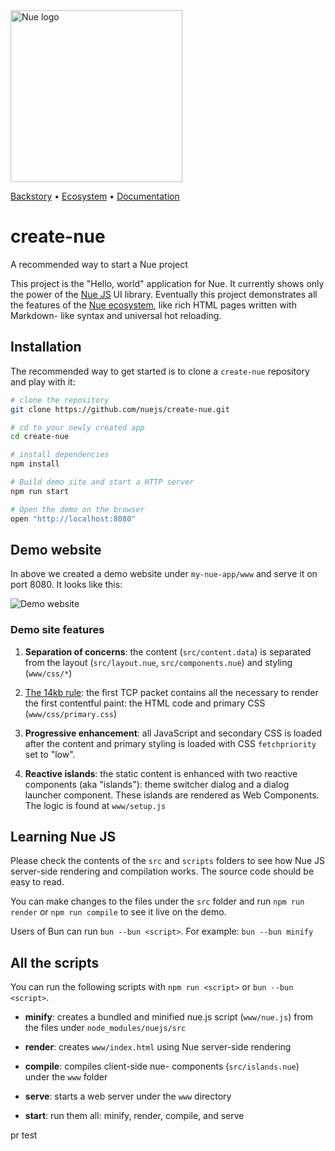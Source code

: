 
<a href="https://nuejs.org">
  <img src="https://nuejs.org/global/logo/logo.png" width="275" alt="Nue logo">
</a>

[Backstory](//nuejs.org/backstory/) •
[Ecosystem](//nuejs.org/ecosystem/) •
[Documentation](//nuejs.org/docs/nuejs/)


# create-nue
A recommended way to start a Nue project

This project is the "Hello, world" application for Nue. It currently shows only the power of the [Nue JS](//nuejs.org/docs/nuejs/) UI library. Eventually this project demonstrates all the features of the [Nue ecosystem](//nuejs.org/ecosystem/), like rich HTML pages written with Markdown- like syntax and universal hot reloading.


## Installation
The recommended way to get started is to clone a `create-nue` repository and play with it:

``` sh
# clone the repository
git clone https://github.com/nuejs/create-nue.git

# cd to your newly created app
cd create-nue

# install dependencies
npm install

# Build demo site and start a HTTP server
npm run start

# Open the demo on the browser
open "http://localhost:8080"
```


## Demo website
In above we created a demo website under `my-nue-app/www` and serve it on port 8080. It looks like this:

<p><img src="https://nuejs.org/docs/img/create-nue-big.png" style="max-width: 900px" alt="Demo website"></p>


### Demo site features

1. **Separation of concerns**: the content (`src/content.data`) is separated from the layout (`src/layout.nue`, `src/components.nue`) and styling (`www/css/*`)

1. [The 14kb rule][fourteen]: the first TCP packet contains all the necessary to render the first contentful paint: the HTML code and primary CSS (`www/css/primary.css`)

1. **Progressive enhancement**: all JavaScript and secondary CSS is loaded after the content and primary styling is loaded with CSS `fetchpriority` set to "low".

1. **Reactive islands**: the static content is enhanced with two reactive components (aka "islands"): theme switcher dialog and a dialog launcher component. These islands are rendered as Web Components. The logic is found at `www/setup.js`

[fourteen]: https://developer.mozilla.org/en-US/docs/Web/Performance/How_browsers_work#tcp_slow_start_14kb_rule


## Learning Nue JS
Please check the contents of the `src` and `scripts` folders to see how Nue JS server-side rendering and compilation works. The source code should be easy to read.

You can make changes to the files under the `src` folder and run `npm run render` or `npm run compile` to see it live on the demo.

Users of Bun can run `bun --bun <script>`. For example: `bun --bun minify`


## All the scripts
You can run the following scripts with `npm run <script>` or `bun --bun <script>`.

- **minify**: creates a bundled and minified nue.js script (`www/nue.js`) from the files under `node_modules/nuejs/src`

- **render**: creates `www/index.html` using Nue server-side rendering

- **compile**: compiles client-side nue- components (`src/islands.nue`) under the `www` folder

- **serve**: starts a web server under the `www` directory

- **start**: run them all: minify, render, compile, and serve








pr test
